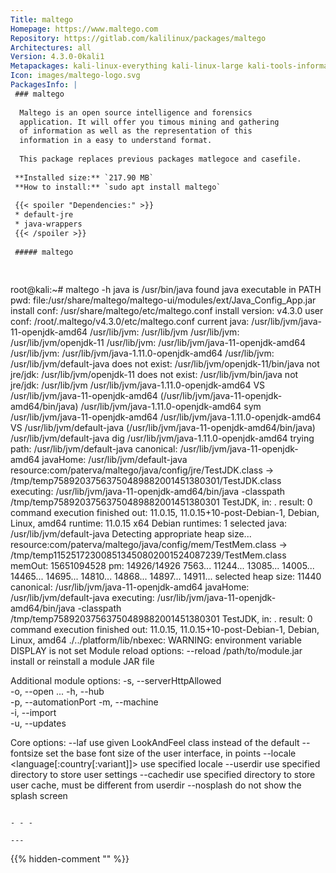 ```yaml
---
Title: maltego
Homepage: https://www.maltego.com
Repository: https://gitlab.com/kalilinux/packages/maltego
Architectures: all
Version: 4.3.0-0kali1
Metapackages: kali-linux-everything kali-linux-large kali-tools-information-gathering kali-tools-reporting kali-tools-social-engineering kali-tools-web 
Icon: images/maltego-logo.svg
PackagesInfo: |
 ### maltego
 
  Maltego is an open source intelligence and forensics
  application. It will offer you timous mining and gathering
  of information as well as the representation of this
  information in a easy to understand format.
   
  This package replaces previous packages matlegoce and casefile.
 
 **Installed size:** `217.90 MB`  
 **How to install:** `sudo apt install maltego`  
 
 {{< spoiler "Dependencies:" >}}
 * default-jre
 * java-wrappers
 {{< /spoiler >}}
 
 ##### maltego
 
 
 ```
 root@kali:~# maltego -h
 java is /usr/bin/java
 found java executable in PATH
 pwd: file:/usr/share/maltego/maltego-ui/modules/ext/Java_Config_App.jar
 install conf: /usr/share/maltego/etc/maltego.conf
 install version: v4.3.0
 user conf: /root/.maltego/v4.3.0/etc/maltego.conf
 current java: /usr/lib/jvm/java-11-openjdk-amd64
 /usr/lib/jvm: /usr/lib/jvm
 /usr/lib/jvm: /usr/lib/jvm/openjdk-11
 /usr/lib/jvm: /usr/lib/jvm/java-11-openjdk-amd64
 /usr/lib/jvm: /usr/lib/jvm/java-1.11.0-openjdk-amd64
 /usr/lib/jvm: /usr/lib/jvm/default-java
 does not exist: /usr/lib/jvm/openjdk-11/bin/java
 not jre/jdk: /usr/lib/jvm/openjdk-11
 does not exist: /usr/lib/jvm/bin/java
 not jre/jdk: /usr/lib/jvm
 /usr/lib/jvm/java-1.11.0-openjdk-amd64 VS /usr/lib/jvm/java-11-openjdk-amd64 (/usr/lib/jvm/java-11-openjdk-amd64/bin/java)
 /usr/lib/jvm/java-1.11.0-openjdk-amd64 sym /usr/lib/jvm/java-11-openjdk-amd64
 /usr/lib/jvm/java-1.11.0-openjdk-amd64 VS /usr/lib/jvm/default-java (/usr/lib/jvm/java-11-openjdk-amd64/bin/java)
 /usr/lib/jvm/default-java dig /usr/lib/jvm/java-1.11.0-openjdk-amd64
 trying path: /usr/lib/jvm/default-java
 canonical: /usr/lib/jvm/java-11-openjdk-amd64
 javaHome: /usr/lib/jvm/default-java
 resource:com/paterva/maltego/java/config/jre/TestJDK.class -> /tmp/temp75892037563750489882001451380301/TestJDK.class
 executing: /usr/lib/jvm/java-11-openjdk-amd64/bin/java -classpath /tmp/temp75892037563750489882001451380301 TestJDK, in: .
  result: 0
  command execution finished
  out: 11.0.15, 11.0.15+10-post-Debian-1, Debian, Linux, amd64
  runtime: 11.0.15 x64 Debian
 runtimes: 1
 selected java: /usr/lib/jvm/default-java
 Detecting appropriate heap size...
 resource:com/paterva/maltego/java/config/mem/TestMem.class -> /tmp/temp115251723008513450802001524087239/TestMem.class
 memOut: 15651094528
 pm: 14926/14926
 7563...
 11244...
 13085...
 14005...
 14465...
 14695...
 14810...
 14868...
 14897...
 14911...
 selected heap size: 11440
 canonical: /usr/lib/jvm/java-11-openjdk-amd64
 javaHome: /usr/lib/jvm/default-java
 executing: /usr/lib/jvm/java-11-openjdk-amd64/bin/java -classpath /tmp/temp75892037563750489882001451380301 TestJDK, in: .
  result: 0
  command execution finished
  out: 11.0.15, 11.0.15+10-post-Debian-1, Debian, Linux, amd64
 ./../platform/lib/nbexec: WARNING: environment variable DISPLAY is not set
 Module reload options:
   --reload /path/to/module.jar  install or reinstall a module JAR file
 
 Additional module options:
   -s, --serverHttpAllowed    
   -o, --open <arg1>...<argN> 
   -h, --hub <arg>            
   -p, --automationPort <arg> 
   -m, --machine <arg>        
   -i, --import <arg>         
   -u, --updates <arg>        
 
 Core options:
   --laf <LaF classname> use given LookAndFeel class instead of the default
   --fontsize <size>     set the base font size of the user interface, in points
   --locale <language[:country[:variant]]> use specified locale
   --userdir <path>      use specified directory to store user settings
   --cachedir <path>     use specified directory to store user cache, must be different from userdir
   --nosplash            do not show the splash screen
 
 ```
 
 - - -
 
---
```

{{% hidden-comment "<!--Do not edit anything above this line-->" %}}
